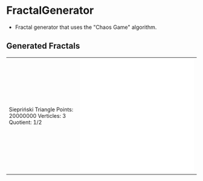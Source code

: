 # FractalGenerator
  - Fractal generator that uses the "Chaos Game" algorithm.

## Generated Fractals
| | |
| ------ | ------ |
| Siepriński Triangle   Points:  20000000   Verticles: 3   Quotient: 1/2| ![Photo](https://github.com/Clwmm/FractalGenerator/blob/master/FractalGenerator/rend/Fractal_1.png) |
